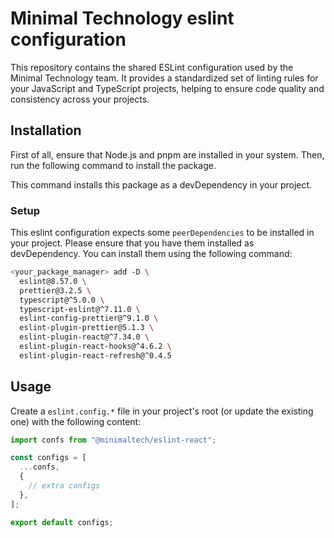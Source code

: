 # Minimal Technology eslint configuration

This repository contains the shared ESLint configuration used by the Minimal Technology team. It provides a standardized set of linting rules for your JavaScript and TypeScript projects, helping to ensure code quality and consistency across your projects.

## Installation

First of all, ensure that Node.js and pnpm are installed in your system. Then, run the following command to install the package.

This command installs this package as a devDependency in your project.

### Setup

This eslint configuration expects some `peerDependencies` to be installed in your project. Please ensure that you have them installed as devDependency.
You can install them using the following command:

```bash
<your_package_manager> add -D \
  eslint@8.57.0 \
  prettier@3.2.5 \
  typescript@^5.0.0 \
  typescript-eslint@^7.11.0 \
  eslint-config-prettier@^9.1.0 \
  eslint-plugin-prettier@5.1.3 \
  eslint-plugin-react@^7.34.0 \
  eslint-plugin-react-hooks@^4.6.2 \
  eslint-plugin-react-refresh@^0.4.5
```

## Usage

Create a `eslint.config.*` file in your project's root (or update the existing one) with the following content:

```ts
import confs from "@minimaltech/eslint-react";

const configs = [
  ...confs,
  {
    // extra configs
  },
];

export default configs;
```
